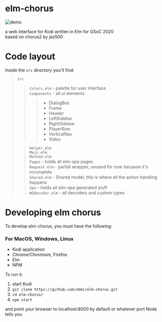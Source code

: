# elm-chorus

![demo](https://github.com/ionif/elm-chorus/blob/master/demo.gif)

a web interface for Kodi written in Elm for GSoC 2020\
based on chorus2 by jez500

# Code layout
Inside the `src` directory you'll find:
> `src`
>> `Colors.elm` - palette for user interface \
>> `Components` - all ui elements
>>> * DialogBox
>>> * Frame
>>> * Header
>>> * LeftSidebar
>>> * RightSidebar
>>> * PlayerRow
>>> * VerticalNav
>>> * Video

>> `Helper.elm` \
>> `Main.elm` \
>> `Method.elm` \
>> `Pages` - holds all elm-spa pages \
>> `Request.elm` - partial wrapper, unused for now because it's incomplete \
>> `Shared.elm` - Shared model, this is where all the action handling happens \
>> `Spa` - holds all elm-spa generated stuff \
>> `WSDecoder.elm` - all decoders and custom types

# Developing elm chorus
To develop elm-chorus, you must have the following:

### For MacOS, Windows, Linux
* Kodi application
* Chrome/Chromium, Firefox
* Elm
* NPM

To run it: 
1. start Kodi 
2. `git clone https://github.com/xbmc/elm-chorus.git`
3. `cd elm-chorus/`
4. `npm start` 

and point your browser to localhost:8000 by default or whatever port Node tells you

